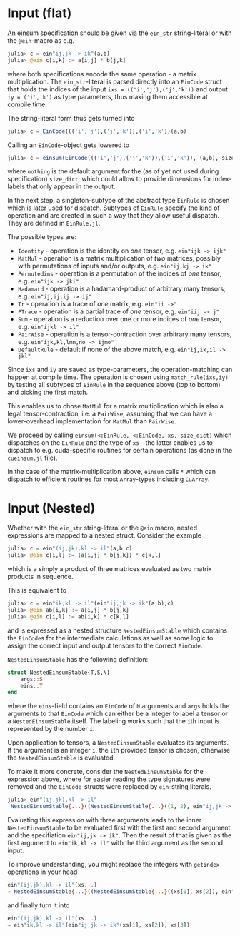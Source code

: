 # Input (flat)

An einsum specification should be given via the `ein_str` string-literal
or with the `@ein`-macro as e.g.
```julia
julia> c = ein"ij,jk -> ik"(a,b)
julia> @ein c[i,k] := a[i,j] * b[j,k]
```
where both specifications encode the same operation - a matrix multiplication.
The `ein_str`-literal is parsed directly into an `EinCode` struct that holds
the indices of the input `ixs = (('i','j'),('j','k'))` and output `iy = ('i','k')`
as type parameters, thus making them accessible at compile time.

The string-literal form thus gets turned into
```julia
julia> c = EinCode((('i','j'),('j','k')),('i','k'))(a,b)
```
Calling an `EinCode`-object gets lowered to
```julia
julia> c = einsum(EinCode((('i','j'),('j','k')),('i','k')), (a,b), size_dict = nothing)
```
where `nothing` is the default argument for the (as of yet not used during specification)
`size_dict`, which could allow to provide dimensions for index-labels that only appear
in the output.

In the next step, a singleton-subtype of the abstract type `EinRule` is chosen which is later used for dispatch.
Subtypes of `EinRule` specify the kind of operation and are created in such a way that they allow useful dispatch.
They are defined in `EinRule.jl`.

The possible types are:
- `Identity` - operation is the identity on _one_ tensor, e.g. `ein"ijk -> ijk"`
- `MatMul` - operation is a matrix multiplication of _two_ matrices, possibly with permutations of inputs and/or outputs, e.g. `ein"ij,kj -> ik"`
- `Permutedims` - operation is a permutation of the indices of _one_ tensor, e.g. `ein"ijk -> jki"`
- `Hadamard` - operation is a hadamard-product of arbitrary many tensors, e.g. `ein"ij,ij,ij -> ij"`
- `Tr` - operation is a trace of _one_ matrix, e.g. `ein"ii ->"`
- `PTrace` - operation is a partial trace of _one_ tensor, e.g. `ein"iij -> j"`
- `Sum` - operation is a reduction over one or more indices of _one_ tensor, e.g. `ein"ijkl -> il"`
- `PairWise` - operation is a tensor-contraction over arbitrary many tensors, e.g. `ein"ijk,kl,lmn,no -> ijmo"`
- `DefaultRule` - default if none of the above match, e.g. `ein"ij,ik,il -> jkl"`

Since `ixs` and `iy` are saved as type-parameters, the operation-matching can happen at compile time.
The operation is chosen using `match_rule(ixs,iy)` by testing all subtypes of `EinRule` in the sequence above (top to bottom) and picking the first match.

This enables us to chose `MatMul` for a  matrix multiplication which is also a legal tensor-contraction, i.e. a `PairWise`, assuming that we can have a lower-overhead implementation for `MatMul` than `PairWise`.

We proceed by calling `einsum(<:EinRule, <:EinCode, xs, size_dict)` which
dispatches on the `EinRule` and the type of `xs` - the latter enables us to dispatch to e.g. cuda-specific routines for certain operations (as done in the `cueinsum.jl` file).

In the case of the matrix-multiplication above, `einsum` calls `*` which can dispatch
to efficient routines for most `Array`-types including `CuArray`.

# Input (Nested)

Whether with the `ein_str` string-literal or the `@ein` macro, nested expressions are mapped to a nested struct.
Consider the example
```julia
julia> c = ein"(ij,jk),kl -> il"(a,b,c)
julia> @ein c[i,l] := (a[i,j] * b[j,k]) * c[k,l]
```
which is a simply a product of three matrices evaluated as
two matrix products in sequence.

This is equivalent to
```julia
julia> c = ein"ik,kl -> il"(ein"ij,jk -> ik"(a,b),c)
julia> @ein ab[i,k] := a[i,j] * b[j,k]
julia> @ein c[i,l] := ab[i,k] * c[k,l]
```
and is expressed as a nested structure `NestedEinsumStable`
which contains the `EinCode`s for the intermediate calculations
as well as some logic to assign the correct input and output tensors
to the correct `EinCode`.

`NestedEinsumStable` has the following definition:
```julia
struct NestedEinsumStable{T,S,N}
    args::S
    eins::T
end
```
where the `eins`-field contains an `EinCode` of `N` arguments and
`args` holds the arguments to that `EinCode` which can either be a integer to label a tensor or a `NestedEinsumStable` itself.
The labeling works such that the `i`th input is represented by the number `i`.

Upon application to tensors, a `NestedEinsumStable` evaluates its arguments.
If the argument is an integer `i`, the `i`th provided tensor is chosen,
otherwise the `NestedEinsumStable` is evaluated.

To make it more concrete, consider the `NestedEinsumStable` for the expression above, where for easier reading the type signatures were removed and the `EinCode`-structs were replaced by `ein`-string literals.
```julia
julia> ein"(ij,jk),kl -> il"
 NestedEinsumStable{...}((NestedEinsumStable{...}((1, 2), ein"ij,jk -> ik"), 3), ein"ik,kl -> il")
```
Evaluating this expression with three arguments leads to the inner `NestedEinsumStable` to be evaluated first with the first and second argument and the specifiation `ein"ij,jk -> ik"`. Then the result of that is given
as the first argument to `ein"ik,kl -> il"` with the third argument as the second input.

To improve understanding, you might replace the integers with `getindex` operations in your head
```julia
ein"(ij,jk),kl -> il"(xs...)
⇒ NestedEinsumStable{...}((NestedEinsumStable{...}((xs[1], xs[2]), ein"ij,jk -> ik"), xs[3]), ein"ik,kl -> il")
```
and finally turn it into
```julia
ein"(ij,jk),kl -> il"(xs...)
⇒ ein"ik,kl -> il"(ein"ij,jk -> ik"(xs[1], xs[2]), xs[3])
```

